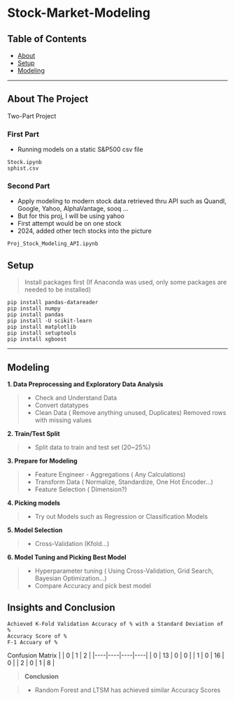 # Stock-Market-Modeling

## Table of Contents

- [About](#about-the-project)
- [Setup](#setup)
- [Modeling](#modeling)

---

## About The Project
Two-Part Project
### First Part 
- Running models on a static S&P500 csv file
```
Stock.ipynb
sphist.csv 
```
### Second Part
- Apply modeling to modern stock data retrieved thru API such as Quandl, Google, Yahoo, AlphaVantage, sooq ...
- But for this proj, I will be using yahoo
- First attempt would be on one stock
- 2024, added other tech stocks into the picture 
```
Proj_Stock_Modeling_API.ipynb
```

## Setup
> Install packages first (If Anaconda was used, only some packages are needed to be installed)
```
pip install pandas-datareader
pip install numpy
pip install pandas
pip install -U scikit-learn
pip install matplotlib
pip install setuptools
pip install xgboost
```
---

## Modeling
**1. Data Preprocessing and Exploratory Data Analysis**
  >- Check and Understand Data
  >- Convert datatypes
  >- Clean Data ( Remove anything unused, Duplicates) Removed rows with missing values 
  
**2. Train/Test Split**
  >- Split data to train and test set (20~25%)
  
**3. Prepare for Modeling**
  >- Feature Engineer - Aggregations ( Any Calculations)
  >- Transform Data ( Normalize, Standardize, One Hot Encoder...)
  >- Feature Selection ( Dimension?)
  
**4. Picking models**
  >- Try out Models such as Regression or Classification Models
  
**5. Model Selection**
  >- Cross-Validation (Kfold...)
  
**6. Model Tuning and Picking Best Model**
  >- Hyperparameter tuning ( Using Cross-Validation, Grid Search, Bayesian Optimization...)
  >- Compare Accuracy and pick best model

## Insights and Conclusion
```
Achieved K-Fold Validation Accuracy of % with a Standard Deviation of %
Accuracy Score of %
F-1 Accuary of %
```
Confusion Matrix 
|    | 0  | 1  | 2  |
|----|----|----|----| 
| 0  | 13 | 0  | 0  |
| 1  | 0  | 16 | 0  |
| 2  | 0  | 1  | 8  |

> **Conclusion**

>- Random Forest and LTSM has achieved similar Accuracy Scores
